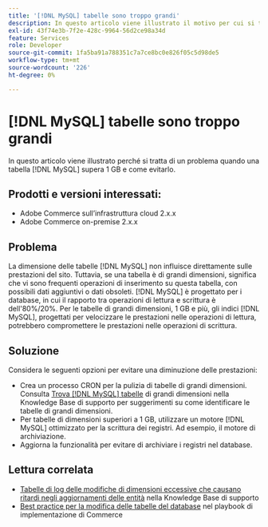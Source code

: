 ```yaml
---
title: '[!DNL MySQL] tabelle sono troppo grandi'
description: In questo articolo viene illustrato il motivo per cui si tratta di un problema quando una tabella  [!DNL MySQL]  supera 1 GB e come evitarlo.
exl-id: 43f74e3b-7f2e-428c-9964-56d2ce98a34d
feature: Services
role: Developer
source-git-commit: 1fa5ba91a788351c7a7ce8bc0e826f05c5d98de5
workflow-type: tm+mt
source-wordcount: '226'
ht-degree: 0%

---
```


# [!DNL MySQL] tabelle sono troppo grandi

In questo articolo viene illustrato perché si tratta di un problema quando una tabella [!DNL MySQL] supera 1 GB e come evitarlo.

## Prodotti e versioni interessati:

* Adobe Commerce sull’infrastruttura cloud 2.x.x
* Adobe Commerce on-premise 2.x.x

## Problema

La dimensione delle tabelle [!DNL MySQL] non influisce direttamente sulle prestazioni del sito. Tuttavia, se una tabella è di grandi dimensioni, significa che vi sono frequenti operazioni di inserimento su questa tabella, con possibili dati aggiuntivi o dati obsoleti. [!DNL MySQL] è progettato per i database, in cui il rapporto tra operazioni di lettura e scrittura è dell&#39;80%/20%.  Per le tabelle di grandi dimensioni, 1 GB e più, gli indici [!DNL MySQL], progettati per velocizzare le prestazioni nelle operazioni di lettura, potrebbero compromettere le prestazioni nelle operazioni di scrittura.

## Soluzione

Considera le seguenti opzioni per evitare una diminuzione delle prestazioni:

* Crea un processo CRON per la pulizia di tabelle di grandi dimensioni. Consulta [Trova [!DNL MySQL] tabelle](/help/how-to/general/find-large-mysql-tables.md) di grandi dimensioni nella Knowledge Base di supporto per suggerimenti su come identificare le tabelle di grandi dimensioni.
* Per tabelle di dimensioni superiori a 1 GB, utilizzare un motore [!DNL MySQL] ottimizzato per la scrittura dei registri. Ad esempio, il motore di archiviazione.
* Aggiorna la funzionalità per evitare di archiviare i registri nel database.

## Lettura correlata

* [Tabelle di log delle modifiche di dimensioni eccessive che causano ritardi negli aggiornamenti delle entità](https://experienceleague.adobe.com/en/docs/commerce-knowledge-base/kb/troubleshooting/database/changes-in-the-database-are-not-reflected-on-the-storefront) nella Knowledge Base di supporto
* [Best practice per la modifica delle tabelle del database](https://experienceleague.adobe.com/en/docs/commerce-operations/implementation-playbook/best-practices/development/modifying-core-and-third-party-tables#why-adobe-recommends-avoiding-modifications) nel playbook di implementazione di Commerce
